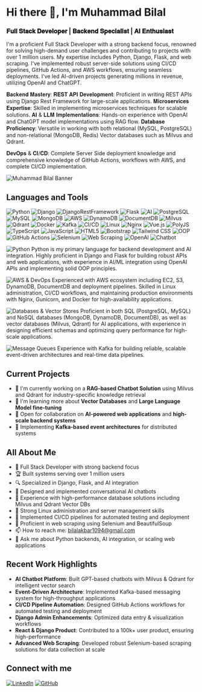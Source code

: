 # Hi there 👋, I'm Muhammad Bilal

### 𝐅𝐮𝐥𝐥 𝐒𝐭𝐚𝐜𝐤 𝐃𝐞𝐯𝐞𝐥𝐨𝐩𝐞𝐫 | 𝐁𝐚𝐜𝐤𝐞𝐧𝐝 𝐒𝐩𝐞𝐜𝐢𝐚𝐥𝐢𝐬𝐭 | 𝐀𝐈 𝐄𝐧𝐭𝐡𝐮𝐬𝐢𝐚𝐬𝐭
I'm a proficient Full Stack Developer with a strong backend focus, renowned for solving high-demand user challenges and contributing to projects with over 1 million users. My expertise includes Python, Django, Flask, and web scraping. I've implemented robust server-side solutions using CI/CD pipelines, GitHub Actions, and AWS workflows, ensuring seamless deployments. I've led AI-driven projects generating millions in revenue, utilizing OpenAI and ChatGPT.

𝐁𝐚𝐜𝐤𝐞𝐧𝐝 𝐌𝐚𝐬𝐭𝐞𝐫𝐲:
𝐑𝐄𝐒𝐓 𝐀𝐏𝐈 𝐃𝐞𝐯𝐞𝐥𝐨𝐩𝐦𝐞𝐧𝐭: Proficient in writing REST APIs using Django Rest Framework for large-scale applications.
𝐌𝐢𝐜𝐫𝐨𝐬𝐞𝐫𝐯𝐢𝐜𝐞𝐬 𝐄𝐱𝐩𝐞𝐫𝐭𝐢𝐬𝐞: Skilled in implementing microservices techniques for scalable solutions.
𝐀𝐈 & 𝐋𝐋𝐌 𝐈𝐦𝐩𝐥𝐞𝐦𝐞𝐧𝐭𝐚𝐭𝐢𝐨𝐧𝐬: Hands-on experience with OpenAI and ChatGPT model implementations using RAG flow.
𝐃𝐚𝐭𝐚𝐛𝐚𝐬𝐞 𝐏𝐫𝐨𝐟𝐢𝐜𝐢𝐞𝐧𝐜𝐲: Versatile in working with both relational (MySQL, PostgreSQL) and non-relational (MongoDB, Redis) Vector databases such as Milvus and Qdrant.

𝐃𝐞𝐯𝐎𝐩𝐬 & 𝐂𝐈/𝐂𝐃: Complete Server Side deployment knowledge and comprehensive knowledge of GitHub Actions, workflows with AWS, and complete CI/CD implementation.


![Muhammad Bilal Banner](https://media.licdn.com/dms/image/v2/D4D16AQFo7dXf3hzsEg/profile-displaybackgroundimage-shrink_350_1400/profile-displaybackgroundimage-shrink_350_1400/0/1707920402529?e=1745452800&v=beta&t=4x-x2kCqe_YUK4-qR6JiSIh0RAOBfr4mgSbWMA6lXsk)

## Languages and Tools

![Python](https://img.shields.io/badge/-Python-3776AB?style=flat&logo=python&logoColor=white)
![Django](https://img.shields.io/badge/-Django-092E20?style=flat&logo=django&logoColor=white)
![DjangoRestFramework](https://img.shields.io/badge/-Django-092E20?style=flat&logo=django&logoColor=white)
![Flask](https://img.shields.io/badge/-Flask-000000?style=flat&logo=flask&logoColor=white)
![AI](https://img.shields.io/badge/-AI-FF5A5F?style=flat&logo=ai&logoColor=white)
![PostgreSQL](https://img.shields.io/badge/-PostgreSQL-336791?style=flat&logo=postgresql&logoColor=white)
![MySQL](https://img.shields.io/badge/-MySQL-4479A1?style=flat&logo=mysql&logoColor=white)
![MongoDB](https://img.shields.io/badge/-MongoDB-47A248?style=flat&logo=mongodb&logoColor=white)
![AWS](https://img.shields.io/badge/Amazon_AWS-FF9900?style=flat&logo=amazonaws&logoColor=white)
![DynamoDB](https://img.shields.io/badge/-DynamoDB-4053D6?style=flat&logo=amazon-dynamodb&logoColor=white)
![DocumentDB](https://img.shields.io/badge/-DocumentDB-232F3E?style=flat&logo=amazon-aws&logoColor=white)
![Milvus](https://img.shields.io/badge/-Milvus-00A1EA?style=flat&logo=vector-database&logoColor=white)
![Qdrant](https://img.shields.io/badge/-Qdrant-FF4F64?style=flat&logo=vector-database&logoColor=white)
![Docker](https://img.shields.io/badge/-Docker-2496ED?style=flat&logo=docker&logoColor=white)
![Kafka](https://img.shields.io/badge/-Kafka-231F20?style=flat&logo=apache-kafka&logoColor=white)
![CI/CD](https://img.shields.io/badge/-CI/CD-2088FF?style=flat&logo=github-actions&logoColor=white)
![Linux](https://img.shields.io/badge/-Linux-FCC624?style=flat&logo=linux&logoColor=black)
![Nginx](https://img.shields.io/badge/-NGINX-009639?style=flat&logo=nginx&logoColor=white)
![Vue.js](https://img.shields.io/badge/-Vue.js-4FC08D?style=flat&logo=vue-dot-js&logoColor=white)
![PolyJS](https://img.shields.io/badge/-PolyJS-F55247?style=flat&logo=javascript&logoColor=white)
![TypeScript](https://img.shields.io/badge/-TypeScript-3178C6?style=flat&logo=typescript&logoColor=white)
![JavaScript](https://img.shields.io/badge/-JavaScript-F7DF1E?style=flat&logo=javascript&logoColor=black)
![HTML5](https://img.shields.io/badge/-HTML5-E34F26?style=flat&logo=html5&logoColor=white)
![Bootstrap](https://img.shields.io/badge/-Bootstrap-7952B3?style=flat&logo=bootstrap&logoColor=white)
![Tailwind CSS](https://img.shields.io/badge/-Tailwind_CSS-38B2AC?style=flat&logo=tailwind-css&logoColor=white)
![OOP](https://img.shields.io/badge/-OOP-3776AB?style=flat&logo=object-oriented-programming&logoColor=white)
![GitHub Actions](https://img.shields.io/badge/-GitHub_Actions-2088FF?style=flat&logo=github-actions&logoColor=white)
![Selenium](https://img.shields.io/badge/-Selenium-43B02A?style=flat&logo=selenium&logoColor=white)
![Web Scraping](https://img.shields.io/badge/-Web_Scraping-14B8A6?style=flat&logo=scraping&logoColor=white)
![OpenAI](https://img.shields.io/badge/-OpenAI-412991?style=flat&logo=openai&logoColor=white)
![Chatbot](https://img.shields.io/badge/-Chatbot-0066FF?style=flat&logo=chatbot&logoColor=white)

![Python](https://img.shields.io/badge/-Python-3776AB?style=flat&logo=python&logoColor=white) 
Python is my primary language for backend development and AI integration. Highly proficient in Django and Flask for building robust APIs and web applications, with experience in AI/ML integration using OpenAI APIs and implementing solid OOP principles.

![AWS & DevOps](https://img.shields.io/badge/AWS_&_DevOps-FF9900?style=flat&logo=amazonaws&logoColor=white)
Experienced with AWS ecosystem including EC2, S3, DynamoDB, DocumentDB and deployment pipelines. Skilled in Linux administration, CI/CD workflows, and maintaining production environments with Nginx, Gunicorn, and Docker for high-availability applications.

![Databases & Vector Stores](https://img.shields.io/badge/-Databases_&_Vector_Stores-025E8C?style=flat&logo=database&logoColor=white)
Proficient in both SQL (PostgreSQL, MySQL) and NoSQL databases (MongoDB, DynamoDB, DocumentDB), as well as vector databases (Milvus, Qdrant) for AI applications, with experience in designing efficient schemas and optimizing query performance for high-scale applications.

![Message Queues](https://img.shields.io/badge/-Message_Queues-231F20?style=flat&logo=apache-kafka&logoColor=white)
Experience with Kafka for building reliable, scalable event-driven architectures and real-time data pipelines.

## Current Projects

- 🔭 I'm currently working on a **RAG-based Chatbot Solution** using Milvus and Qdrant for industry-specific knowledge retrieval
- 🌱 I'm learning more about **Vector Databases** and **Large Language Model fine-tuning**
- 👯 Open for collaboration on **AI-powered web applications** and **high-scale backend systems**
- 🔄 Implementing **Kafka-based event architectures** for distributed systems

## All About Me

- 💼 Full Stack Developer with strong backend focus
- 🏆 Built systems serving over 1 million users
- 🔍 Specialized in Django, Flask, and AI integration
- 🤖 Designed and implemented conversational AI chatbots
- 🚀 Experience with high-performance database solutions including Milvus and Qdrant Vector DBs
- 🐧 Strong Linux administration and server management skills
- 🔄 Implemented CI/CD pipelines for automated testing and deployment
- 💬 Proficient in web scraping using Selenium and BeautifulSoup
- 📫 How to reach me: [bilalakbar1094@gmail.com](mailto:bilalakbar1094@gmail.com)
- 💬 Ask me about Python backends, AI integration, or scaling web applications

## Recent Work Highlights

- **AI Chatbot Platform**: Built GPT-based chatbots with Milvus & Qdrant for intelligent vector search
- **Event-Driven Architecture**: Implemented Kafka-based messaging system for high-throughput applications
- **CI/CD Pipeline Automation**: Designed GitHub Actions workflows for automated testing and deployment
- **Django Admin Enhancements**: Optimized data entry & visualization workflows
- **React & Django Product**: Contributed to a 100k+ user product, ensuring high-performance
- **Advanced Web Scraping**: Developed robust Selenium-based scraping solutions for data collection at scale

## Connect with me

[![LinkedIn](https://img.shields.io/badge/-Muhammad_Bilal-0077B5?style=flat&logo=linkedin&logoColor=white)](https://www.linkedin.com/in/muhammadb1094/)
[![GitHub](https://img.shields.io/badge/-Muhammadb1094-181717?style=flat&logo=github&logoColor=white)](https://github.com/Muhammadb1094)
